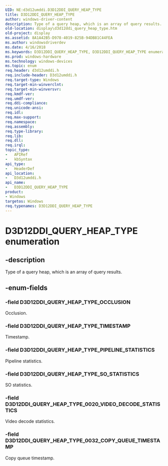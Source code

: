 ```yaml
---
UID: NE:d3d12umddi.D3D12DDI_QUERY_HEAP_TYPE
title: D3D12DDI_QUERY_HEAP_TYPE
author: windows-driver-content
description: Type of a query heap, which is an array of query results.
old-location: display\d3d12ddi_query_heap_type.htm
old-project: display
ms.assetid: 8A1A42B5-D978-4019-825B-94DB81C44FEA
ms.author: windowsdriverdev
ms.date: 4/16/2018
ms.keywords: D3D12DDI_QUERY_HEAP_TYPE, D3D12DDI_QUERY_HEAP_TYPE enumeration [Display Devices], D3D12DDI_QUERY_HEAP_TYPE_0020_VIDEO_DECODE_STATISTICS, D3D12DDI_QUERY_HEAP_TYPE_0032_COPY_QUEUE_TIMESTAMP, D3D12DDI_QUERY_HEAP_TYPE_OCCLUSION, D3D12DDI_QUERY_HEAP_TYPE_PIPELINE_STATISTICS, D3D12DDI_QUERY_HEAP_TYPE_SO_STATISTICS, D3D12DDI_QUERY_HEAP_TYPE_TIMESTAMP, d3d12umddi/D3D12DDI_QUERY_HEAP_TYPE, d3d12umddi/D3D12DDI_QUERY_HEAP_TYPE_0020_VIDEO_DECODE_STATISTICS, d3d12umddi/D3D12DDI_QUERY_HEAP_TYPE_0032_COPY_QUEUE_TIMESTAMP, d3d12umddi/D3D12DDI_QUERY_HEAP_TYPE_OCCLUSION, d3d12umddi/D3D12DDI_QUERY_HEAP_TYPE_PIPELINE_STATISTICS, d3d12umddi/D3D12DDI_QUERY_HEAP_TYPE_SO_STATISTICS, d3d12umddi/D3D12DDI_QUERY_HEAP_TYPE_TIMESTAMP, display.d3d12ddi_query_heap_type
ms.prod: windows-hardware
ms.technology: windows-devices
ms.topic: enum
req.header: d3d12umddi.h
req.include-header: D3d12umddi.h
req.target-type: Windows
req.target-min-winverclnt: 
req.target-min-winversvr: 
req.kmdf-ver: 
req.umdf-ver: 
req.ddi-compliance: 
req.unicode-ansi: 
req.idl: 
req.max-support: 
req.namespace: 
req.assembly: 
req.type-library: 
req.lib: 
req.dll: 
req.irql: 
topic_type:
-	APIRef
-	kbSyntax
api_type:
-	HeaderDef
api_location:
-	D3d12umddi.h
api_name:
-	D3D12DDI_QUERY_HEAP_TYPE
product:
- Windows
targetos: Windows
req.typenames: D3D12DDI_QUERY_HEAP_TYPE
---
```


# D3D12DDI_QUERY_HEAP_TYPE enumeration


## -description


Type of a query heap, which is an array of query results.


## -enum-fields




### -field D3D12DDI_QUERY_HEAP_TYPE_OCCLUSION

Occlusion.


### -field D3D12DDI_QUERY_HEAP_TYPE_TIMESTAMP

Timestamp.


### -field D3D12DDI_QUERY_HEAP_TYPE_PIPELINE_STATISTICS

Pipeline statistics.


### -field D3D12DDI_QUERY_HEAP_TYPE_SO_STATISTICS

SO statistics.


### -field D3D12DDI_QUERY_HEAP_TYPE_0020_VIDEO_DECODE_STATISTICS

Video decode statistics.


### -field D3D12DDI_QUERY_HEAP_TYPE_0032_COPY_QUEUE_TIMESTAMP

Copy queue timestamp.

